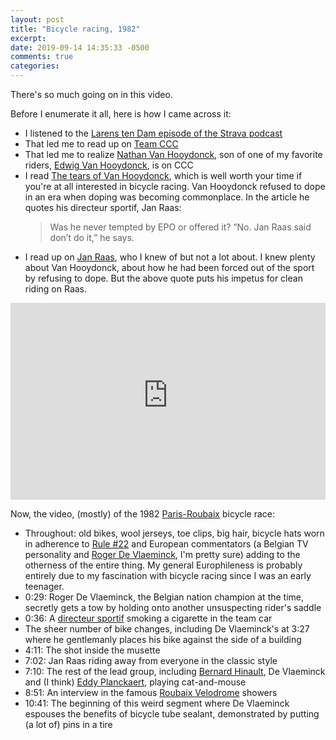 ```yaml
---
layout: post
title: "Bicycle racing, 1982"
excerpt: 
date: 2019-09-14 14:35:33 -0500
comments: true
categories: 
---
```


There's so much going on in this video.

Before I enumerate it all, here is how I came across it:

- I listened to the [Larens ten Dam episode of the Strava podcast](https://blog.strava.com/podcast/laurens-ten-dam/)
- That led me to read up on [Team CCC](https://en.wikipedia.org/wiki/CCC_Pro_Team)
- That led me to realize [Nathan Van Hooydonck](https://en.wikipedia.org/wiki/Nathan_Van_Hooydonck), son of one of my favorite riders, [Edwig Van Hooydonck](https://en.wikipedia.org/wiki/Edwig_Van_Hooydonck), is on CCC
- I read [The tears of Van Hooydonck](https://rouleur.cc/editorial/tears-van-hooydonck-flanders-winner/), which is well worth your time if you're at all interested in bicycle racing. Van Hooydonck refused to dope in an era when doping was becoming commonplace. In the article he quotes his directeur sportif, Jan Raas:
  > Was he never tempted by EPO or offered it? “No. Jan Raas said don’t do it,” he says. 
- I read up on [Jan Raas](https://en.wikipedia.org/wiki/Jan_Raas), who I knew of but not a lot about. I knew plenty about Van Hooydonck, about how he had been forced out of the sport by refusing to dope. But the above quote puts his impetus for clean riding on Raas. 

<iframe width="100%" height="315" src="https://www.youtube-nocookie.com/embed/Xlu_paR7dZs" frameborder="0" allow="accelerometer; autoplay; encrypted-media; gyroscope; picture-in-picture" allowfullscreen></iframe>

Now, the video, (mostly) of the 1982 [Paris-Roubaix](https://en.wikipedia.org/wiki/Paris%E2%80%93Roubaix) bicycle race:

- Throughout: old bikes, wool jerseys, toe clips, big hair, bicycle hats worn in adherence to [Rule #22](https://www.velominati.com/ "having your cap skull-side tipped jauntily at a rakish angle is, one might say, de rigueur") and European commentators (a Belgian TV personality and [Roger De Vlaeminck](https://en.wikipedia.org/wiki/Roger_De_Vlaeminck), I'm pretty sure) adding to the otherness of the entire thing. My general Europhileness is probably entirely due to my fascination with bicycle racing since I was an early teenager.
- 0:29: Roger De Vlaeminck, the Belgian nation champion at the time, secretly gets a tow by holding onto another unsuspecting rider's saddle
- 0:36: A [directeur sportif](https://en.wikipedia.org/wiki/Directeur_sportif) smoking a cigarette in the team car
- The sheer number of bike changes, including De Vlaeminck's at 3:27 where he gentlemanly places his bike against the side of a building
- 4:11: The shot inside the musette
- 7:02: Jan Raas riding away from everyone in the classic style
- 7:10: The rest of the lead group, including [Bernard Hinault](https://en.wikipedia.org/wiki/Bernard_Hinault), De Vlaeminck and (I think) [Eddy Planckaert](https://en.wikipedia.org/wiki/Eddy_Planckaert), playing cat-and-mouse
- 8:51: An interview in the famous [Roubaix Velodrome](https://en.wikipedia.org/wiki/Roubaix_Velodrome) showers
- 10:41: The beginning of this weird segment where De Vlaeminck espouses the benefits of bicycle tube sealant, demonstrated by putting (a lot of) pins in a tire
